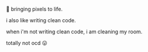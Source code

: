 👾 bringing pixels to life.

i also like writing clean code.

when i'm not writing clean code, i am cleaning my room.

totally not ocd 😛
